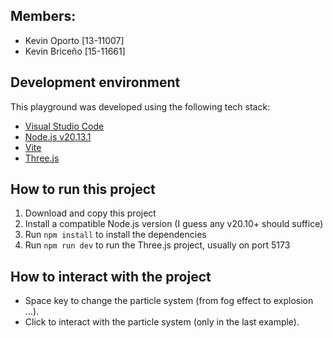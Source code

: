 ## Members:
- Kevin Oporto [13-11007]
- Kevin Briceño [15-11661]

## Development environment

This playground was developed using the following tech stack:

- [Visual Studio Code](https://code.visualstudio.com/)
- [Node.js v20.13.1](https://nodejs.org/en)
- [Vite](https://vite.dev/)
- [Three.js](https://threejs.org/)

## How to run this project

1. Download and copy this project
2. Install a compatible Node.js version (I guess any v20.10+ should suffice)
3. Run `npm install` to install the dependencies
4. Run `npm run dev` to run the Three.js project, usually on port 5173

## How to interact with the project
- Space key to change the particle system (from fog effect to explosion ...).
- Click to interact with the particle system (only in the last example).
